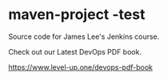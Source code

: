 # maven-project -test
Source code for James Lee's Jenkins course.

Check out our Latest DevOps PDF book.

https://www.level-up.one/devops-pdf-book
